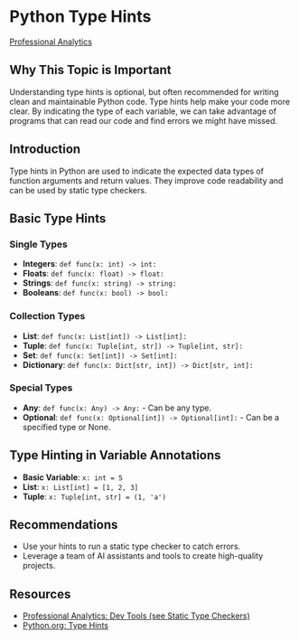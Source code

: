 # Python Type Hints

[Professional Analytics](https://github.com/denisecase/pro-analytics)

## Why This Topic is Important

Understanding type hints is optional, but often recommended for writing clean and maintainable Python code.
Type hints help make your code more clear.
By indicating the type of each variable, we can take advantage of programs that can read our code and find errors we might have missed.

## Introduction

Type hints in Python are used to indicate the expected data types of function arguments and return values. They improve code readability and can be used by static type checkers.

## Basic Type Hints

### Single Types

- **Integers**: `def func(x: int) -> int:`
- **Floats**: `def func(x: float) -> float:`
- **Strings**: `def func(x: string) -> string:`
- **Booleans**: `def func(x: bool) -> bool:`

### Collection Types

- **List**: `def func(x: List[int]) -> List[int]:`
- **Tuple**: `def func(x: Tuple[int, str]) -> Tuple[int, str]:`
- **Set**: `def func(x: Set[int]) -> Set[int]:`
- **Dictionary**: `def func(x: Dict[str, int]) -> Dict[str, int]:`

### Special Types

- **Any**: `def func(x: Any) -> Any:` - Can be any type.
- **Optional**: `def func(x: Optional[int]) -> Optional[int]:` - Can be a specified type or None.

## Type Hinting in Variable Annotations

- **Basic Variable**: `x: int = 5`
- **List**: `x: List[int] = [1, 2, 3]`
- **Tuple**: `x: Tuple[int, str] = (1, 'a')`

## Recommendations

- Use your hints to run a static type checker to catch errors.
- Leverage a team of AI assistants and tools to create high-quality projects.

## Resources

- [Professional Analytics: Dev Tools (see Static Type Checkers)](dev-tools-linters-formatters)
- [Python.org: Type Hints](https://docs.python.org/3/library/typing.html)
